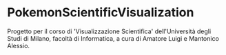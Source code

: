 # PokemonScientificVisualization
Progetto per il corso di 'Visualizzazione Scientifica' dell'Università degli Studi di Milano, facoltà di Informatica, a cura di Amatore Luigi e Mantonico Alessio.
